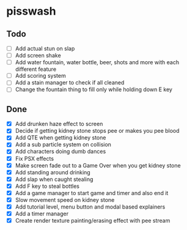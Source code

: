 # pisswash

## Todo

- [ ] Add actual stun on slap
- [ ] Add screen shake
- [ ] Add water fountain, water bottle, beer, shots and more with each different feature
- [ ] Add scoring system
- [ ] Add a stain manager to check if all cleaned
- [ ] Change the fountain thing to fill only while holding down E key

## Done

- [x] Add drunken haze effect to screen
- [x] Decide if getting kidney stone stops pee or makes you pee blood
- [x] Add QTE when getting kidney stone
- [x] Add a sub particle system on collision
- [x] Add characters doing dumb dances
- [x] Fix PSX effects
- [x] Make screen fade out to a Game Over when you get kidney stone
- [x] Add standing around drinking
- [x] Add slap when caught stealing
- [x] Add F key to steal bottles
- [x] Add a game manager to start game and timer and also end it
- [x] Slow movement speed on kidney stone
- [x] Add tutorial level, menu button and modal based explainers
- [x] Add a timer manager
- [x] Create render texture painting/erasing effect with pee stream
